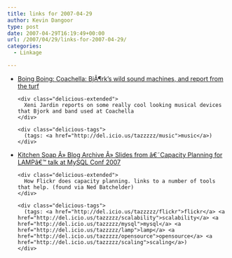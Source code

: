 ```yaml
---
title: links for 2007-04-29
author: Kevin Dangoor
type: post
date: 2007-04-29T16:19:49+00:00
url: /2007/04/29/links-for-2007-04-29/
categories:
  - Linkage

---
```

<ul class="delicious">
  <li>
    <div class="delicious-link">
      <a href="http://www.boingboing.net/2007/04/28/coachella_bjarks_wil.html">Boing Boing: Coachella: BjÃ¶rk&#8217;s wild sound machines, and report from the turf</a>
    </div>
    
    <div class="delicious-extended">
      Xeni Jardin reports on some really cool looking musical devices that Bjork and band used at Coachella
    </div>
    
    <div class="delicious-tags">
      (tags: <a href="http://del.icio.us/tazzzzz/music">music</a>)
    </div>
  </li>
  
  <li>
    <div class="delicious-link">
      <a href="http://www.kitchensoap.com/2007/04/27/slides-from-capacity-planning-for-lamp-talk-at-mysql-conf-2007/">Kitchen Soap Â» Blog Archive Â» Slides from â€˜Capacity Planning for LAMPâ€™ talk at MySQL Conf 2007</a>
    </div>
    
    <div class="delicious-extended">
      How Flickr does capacity planning. links to a number of tools that help. (found via Ned Batchelder)
    </div>
    
    <div class="delicious-tags">
      (tags: <a href="http://del.icio.us/tazzzzz/flickr">flickr</a> <a href="http://del.icio.us/tazzzzz/scalability">scalability</a> <a href="http://del.icio.us/tazzzzz/mysql">mysql</a> <a href="http://del.icio.us/tazzzzz/lamp">lamp</a> <a href="http://del.icio.us/tazzzzz/opensource">opensource</a> <a href="http://del.icio.us/tazzzzz/scaling">scaling</a>)
    </div>
  </li>
</ul>
